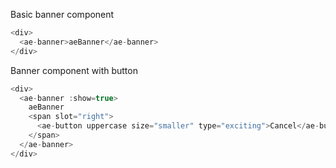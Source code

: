 Basic banner component
```js
<div>
  <ae-banner>aeBanner</ae-banner>
</div>
```

Banner component with button
```js
<div>
  <ae-banner :show=true>
    aeBanner
    <span slot="right">
      <ae-button uppercase size="smaller" type="exciting">Cancel</ae-button>
    </span>
  </ae-banner>
</div>
```
